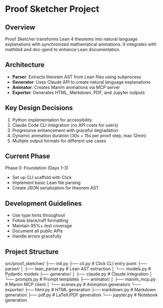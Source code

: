 # Proof Sketcher Project

## Overview
Proof Sketcher transforms Lean 4 theorems into natural language explanations with synchronized mathematical animations. It integrates with mathlib4 and doc-gen4 to enhance Lean documentation.

## Architecture
- **Parser**: Extracts theorem AST from Lean files using subprocess
- **Generator**: Uses Claude API to create natural language explanations
- **Animator**: Creates Manim animations via MCP server
- **Exporter**: Generates HTML, Markdown, PDF, and Jupyter outputs

## Key Design Decisions
1. Python implementation for accessibility
2. Claude Code CLI integration (no API costs for users)
3. Progressive enhancement with graceful degradation
4. Dynamic animation duration (30s + 15s per proof step, max 12min)
5. Multiple output formats for different use cases

## Current Phase
Phase 0: Foundation (Days 1-3)
- Set up CLI scaffold with Click
- Implement basic Lean file parsing
- Create JSON serialization for theorem AST

## Development Guidelines
- Use type hints throughout
- Follow black/ruff formatting
- Maintain 95%+ test coverage
- Document all public APIs
- Handle errors gracefully

## Project Structure
src/proof_sketcher/
├── init.py
├── cli.py              # Click CLI entry point
├── parser/
│   ├── lean_parser.py  # Lean AST extraction
│   └── models.py       # Pydantic models
├── generator/
│   ├── claude.py       # Claude integration
│   └── prompts.py      # Prompt templates
├── animator/
│   ├── manim_mcp.py    # Manim MCP client
│   └── scenes.py       # Animation generators
└── exporter/
├── html.py         # HTML generation
├── markdown.py     # Markdown generation
├── pdf.py          # LaTeX/PDF generation
└── jupyter.py      # Notebook generation
